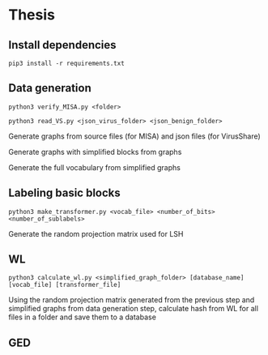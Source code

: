 # Thesis

## Install dependencies

``` shell
pip3 install -r requirements.txt
```

## Data generation

``` shell
python3 verify_MISA.py <folder>

python3 read_VS.py <json_virus_folder> <json_benign_folder>
```

Generate graphs from source files (for MISA) and json files (for VirusShare)

Generate graphs with simplified blocks from graphs

Generate the full vocabulary from simplified graphs

## Labeling basic blocks

``` shell
python3 make_transformer.py <vocab_file> <number_of_bits> <number_of_sublabels>

```

Generate the random projection matrix used for LSH

## WL

``` shell
python3 calculate_wl.py <simplified_graph_folder> [database_name] [vocab_file] [transformer_file]

```
Using the random projection matrix generated from the previous step and simplified graphs from data generation step, calculate hash from WL for all files in a folder and save them to a database

## GED
